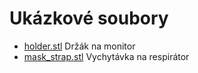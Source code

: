 # Ukázkové soubory

- [holder.stl](./holder.stl) Držák na monitor
- [mask_strap.stl](./mask_strap.stl) Vychytávka na respirátor
